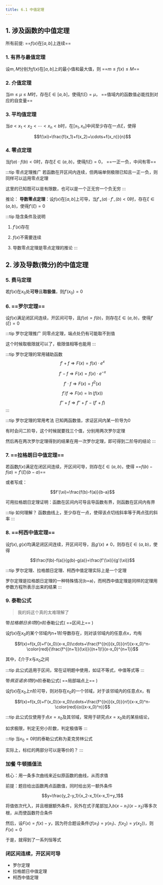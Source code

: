 ```yaml
---
title: 6.1 中值定理
---
```

## 1. 涉及函数的中值定理


所有前提: ==$f(x)$在$[a,b]$上连续==

### 1. **有界与最值定理**

设$m,M$分别为$f(x)$在$[a,b]$上的最小值和最大值，则 ==$m\leq f(x)\leq M$==

### 2. **介值定理**

当$m\leq μ\leq M$时，存在$\xi ∈ [a,b]$，使得$f(\xi)=μ$， ==值域内的函数值必能找到对应的自变量==

### 3. **平均值定理**

当$a<x_1<x_2<\cdots<x_n<b$时，在$[x_1,x_n]$中间至少存在一点$\xi$，使得

$$f(\xi)=\frac{f(x_1)+f(x_2)+\cdots+f(x_n)}{n}$$

### 4. **零点定理**

当$f(a)·f(b)<0$时，存在$\xi∈(a,b)$，使得$f(\xi)=0$， ==一正一负，中间有零==

:::tip 零点定理推广
若函数在开区间内连续，但两端单侧极限已知且一正一负，则同样可以运用零点定理

这里的已知既可以是有限数，也可以是一个正无穷一个负无穷
:::

推论： **导数零点定理**：设$f(x)$在$[a,b]$上可导，当$f'_+(a)·f'_-(b)<0$时，存在$\xi∈(a,b)$，使得$f'(\xi)=0$
   
:::tip 隐含条件及说明
1. $f'(x)$存在

2. $f(x)$不需要连续

3. 导数零点定理是零点定理的推论
:::

## 2. 涉及导数(微分)的中值定理

### 5. **费马定理**

若$f(x)$在$x_0$处**可导**且**取极值**，则$f'(x_0)=0$


### 6.  ==**罗尔定理**== 
  
设$f(x)$满足闭区间连续，开区间可导，且$f(a)=f(b)$，则存在$\xi∈(a,b)$，使得$f'(\xi)=0$


:::tip 罗尔定理推广
同零点定理，端点处仍有可能取不到值

这个时候取极限就可以了，极限值相等也能用
:::

:::tip 罗尔定理的常用辅助函数
$$f'+f\Longrightarrow F(x)=f(x)·e^x$$

$$f'-f\Longrightarrow F(x)=f(x)·e^{-x}$$

$$f'·f\Longrightarrow F(x)=f^2(x)$$

$$f'/f\Longrightarrow F(x)=\ln(f(x))$$

$$f''+f\Longrightarrow f''+f'-(f'+f)$$
:::

:::tip 罗尔定理的常用考法
已知两函数值，求证区间内某一阶导为0

有时会问二阶导，这个时候就要找三个值，分别用两次罗尔定理

然后再在两次罗尔定理得到的结果在用一次罗尔定理，即可得到二阶导的结论
:::

### 7. ==**拉格朗日中值定理**==

若函数$f(x)$满足在闭区间连续，开区间可导，则存在$\xi∈(a,b)$，使得 ==$f(b)-f(a)=f'(\xi)(b-a)$==

或者写成：

$$f'(\xi)=\frac{f(b)-f(a)}{b-a}$$

可用拉格朗日定理证明：函数在区间内可导且导函数有界，则函数在区间内有界

:::tip 如何理解？
函数曲线上，至少存在一点，使得该点切线斜率等于两点弦的斜率
:::

### 8. ==**柯西中值定理**==

设$f(x),g(x)$均满足闭区间连续，开区间可导，且$g'(x)\not=0$，则存在$\xi∈(a,b)$，使得

$$\frac{f(b)-f(a)}{g(b)-g(a)}=\frac{f'(\xi)}{g'(\xi)}$$

:::tip
罗尔定理、拉格朗日定理、柯西中值定理实际上是一个定理

罗尔定理是拉格朗日定理的一种特殊情况(b=a)，而柯西中值定理是同样的定理用参数方程所表示出来的结果
:::

### 9. **泰勒公式**

>我的妈这个真的太难理解了

带*拉格朗日余项*的n阶泰勒公式( ==区间上== )

设$f(x)$在$x_0$的某个邻域内n+1阶导数存在，则对该邻域内的任意点x，均有

$$f(x)=f(x_0)+f'(x_0)(x-x_0)\cdots+\frac{f^{(n)}(x_0)}{n!}(x-x_0)^n-\color{red}{\frac{f^{(n+1)}(\xi)}{(n+1)!}(x-x_0)^{n+1}}$$

其中，$\xi$介于$x$与$x_0$之间

:::tip
此公式适用于区间，常在证明题中使用，如证不等式，中值等式等
:::

带*佩亚诺余项*的n阶泰勒公式( ==局部端点上== )

设$f(x)$在$x_0$上n阶可导，则对存在$x_0$的一个邻域，对于该邻域内的任意点x，有

$$f(x)=f(x_0)+f'(x_0)(x-x_0)\cdots+\frac{f^{(n)}(x_0)}{n!}(x-x_0)^n-\color{red}{o((x-x_0)^n)}$$

:::tip
此公式仅使用于点$x=x_0$及其邻域，常用于研究点$x=x_0$处的某些结论，

如求极限，判定无穷小阶数，判定极值等
:::

:::tip
当$x_0=0$时的泰勒公式称为麦克劳林公式

实际上，标红的两部分可以是等价的？
:::

### 加餐 牛顿插值法

核心：用一条多次曲线来近似原函数的曲线，从而求值

前提：题目给出函数两点函数值，同时给出另一额外条件

$$y=\frac{y_2-y_1}{x_2-x_1}(x-x_1)+y_1$$

将值依次代入，并且根据额外条件，另外在式子尾部加入$b(x-x_1)(x-x_2)$等多次根，从而使函数符合条件

然后，设$F(x)=f(x)-y$，因为符合题设条件($f(x_1)=y(x_1)$、$f(x_2)=y(x_2)$)，则$F(x)=0$

于是，就得到了一系列恒等式

### 闭区间连续，开区间可导

+ 罗尔定理
+ 拉格朗日中值定理
+ 柯西中值定理

